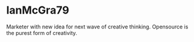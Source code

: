 # IanMcGra79
Marketer with new idea for next wave of creative thinking.
Opensource is the purest form of creativity.
